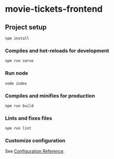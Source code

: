 # movie-tickets-frontend

## Project setup
```
npm install
```

### Compiles and hot-reloads for development
```
npm run serve
```

### Run node
```
node index
```

### Compiles and minifies for production
```
npm run build
```

### Lints and fixes files
```
npm run lint
```

### Customize configuration
See [Configuration Reference](https://cli.vuejs.org/config/).

